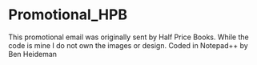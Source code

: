# Promotional_HPB
This promotional email was originally sent by Half Price Books. While the code is mine I do not own the images or design.
Coded in Notepad++ by Ben Heideman
